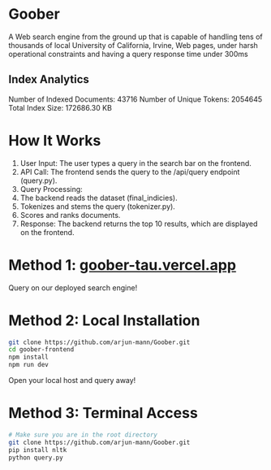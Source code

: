 # Goober
A Web search engine from the ground up that is capable of handling tens of thousands of local University of California, Irvine, Web pages, under harsh operational constraints and having a query response time under 300ms 

## Index Analytics
Number of Indexed Documents: 43716
Number of Unique Tokens: 2054645
Total Index Size: 172686.30 KB



# How It Works
1. User Input: The user types a query in the search bar on the frontend.
2. API Call: The frontend sends the query to the /api/query endpoint (query.py).
3. Query Processing:
4. The backend reads the dataset (final_indicies).
5. Tokenizes and stems the query (tokenizer.py).
6. Scores and ranks documents.
7. Response: The backend returns the top 10 results, which are displayed on the frontend.

# Method 1: [goober-tau.vercel.app](https://goober-tau.vercel.app)
Query on our deployed search engine!

# Method 2: Local Installation
```bash
git clone https://github.com/arjun-mann/Goober.git
cd goober-frontend
npm install
npm run dev
```
Open your local host and query away!

# Method 3: Terminal Access
```bash
# Make sure you are in the root directory
git clone https://github.com/arjun-mann/Goober.git
pip install nltk
python query.py
```

